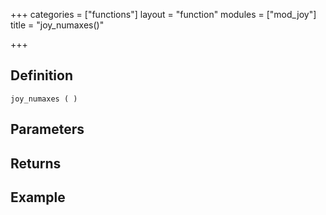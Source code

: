 +++
categories = ["functions"]
layout = "function"
modules = ["mod_joy"]
title = "joy_numaxes()"

+++

## Definition

    joy_numaxes ( )

## Parameters

## Returns

## Example
